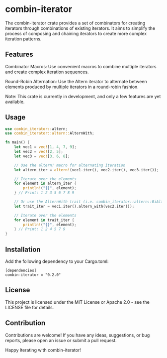 # combin-iterator
The combin-iterator crate provides a set of combinators for creating iterators through combinations of existing iterators. It aims to simplify the process of composing and chaining iterators to create more complex iteration patterns.

## Features
Combinator Macros: Use convenient macros to combine multiple iterators and create complex iteration sequences.

Round-Robin Alternation: Use the Altern iterator to alternate between elements produced by multiple iterators in a round-robin fashion.

Note: This crate is currently in development, and only a few features are yet available.

## Usage
```rust
use combin_iterator::altern;
use combin_iterator::altern::AlternWith;

fn main() {
    let vec1 = vec![1, 4, 7, 9];
    let vec2 = vec![2, 5];
    let vec3 = vec![3, 6, 8];

    // Use the altern! macro for alternating iteration
    let altern_iter = altern!(vec1.iter(), vec2.iter(), vec3.iter());

    // Iterate over the elements
    for element in altern_iter {
        println!("{}", element);
    } // Print: 1 2 3 5 6 7 8 9

    // Or use the AlternWith trait (i.e. combin_iterator::altern::BiAltern)
    let trait_iter = vec1.iter().altern_with(vec2.iter());

    // Iterate over the elements
    for element in trait_iter {
        println!("{}", element);
    } // Print: 1 2 4 5 7 9
}
```

## Installation
Add the following dependency to your Cargo.toml:
```text
[dependencies]
combin-iterator = "0.2.0"
```

## License
This project is licensed under the MIT License or Apache 2.0 - see the LICENSE file for details.

## Contribution
Contributions are welcome! If you have any ideas, suggestions, or bug reports, please open an issue or submit a pull request.

Happy Iterating with combin-iterator!
